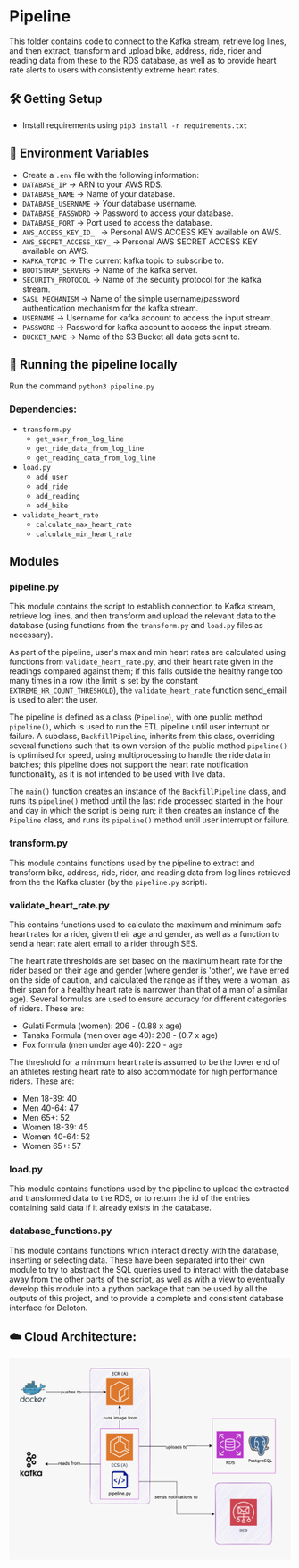 # Pipeline
This folder contains code to connect to the Kafka stream, retrieve log lines, and then extract, transform and upload bike, address, ride, rider and reading data from these to the RDS database, as well as to provide heart rate alerts to users with consistently extreme heart rates.

## 🛠️ Getting Setup
- Install requirements using `pip3 install -r requirements.txt`

## 🔐 Environment Variables
- Create a `.env` file with the following information:
- `DATABASE_IP` -> ARN to your AWS RDS.
- `DATABASE_NAME` -> Name of your database.
- `DATABASE_USERNAME` -> Your database username.
- `DATABASE_PASSWORD` -> Password to access your database.
- `DATABASE_PORT` -> Port used to access the database.
- `AWS_ACCESS_KEY_ID_ `  -> Personal AWS ACCESS KEY available on AWS.
- `AWS_SECRET_ACCESS_KEY_` -> Personal AWS SECRET ACCESS KEY available on AWS.
- `KAFKA_TOPIC` -> The current kafka topic to subscribe to.
- `BOOTSTRAP_SERVERS` -> Name of the kafka server.
- `SECURITY_PROTOCOL` -> Name of the security protocol for the kafka stream.
- `SASL_MECHANISM` -> Name of the simple username/password authentication mechanism for the kafka stream.
- `USERNAME` -> Username for kafka account to access the input stream.
- `PASSWORD` -> Password for kafka account to access the input stream.
- `BUCKET_NAME` -> Name of the S3 Bucket all data gets sent to.

## 🏃 Running the pipeline locally

Run the command `python3 pipeline.py`

### Dependencies:
 - `transform.py`
    - `get_user_from_log_line`
    - `get_ride_data_from_log_line`
    - `get_reading_data_from_log_line`
 - `load.py`
    - `add_user`
    - `add_ride`
    - `add_reading`
    - `add_bike`
 - `validate_heart_rate`
    - `calculate_max_heart_rate`
    - `calculate_min_heart_rate`

## Modules

### pipeline.py
This module contains the script to establish connection to Kafka stream, retrieve log lines, and then transform and upload the relevant data to the database (using functions from the `transform.py` and `load.py` files as necessary).

As part of the pipeline, user's max and min heart rates are calculated using functions from `validate_heart_rate.py`, and their heart rate given in the readings compared against them; if this falls outside the healthy range too many times in a row (the limit is set by the constant `EXTREME_HR_COUNT_THRESHOLD`), the `validate_heart_rate` function send_email is used to alert the user.

The pipeline is defined as a class (`Pipeline`), with one public method `pipeline()`, which is used to run the ETL pipeline until user interrupt or failure. A subclass, `BackfillPipeline`, inherits from this class, overriding several functions such that its own version of the public method `pipeline()` is optimised for speed, using multiprocessing to handle the ride data in batches; this pipeline does not support the heart rate notification functionality, as it is not intended to be used with live data.

The `main()` function creates an instance of the `BackfillPipeline` class, and runs its `pipeline()` method until the last ride processed started in the hour and day in which the script is being run; it then creates an instance of the `Pipeline` class, and runs its `pipeline()` method until user interrupt or failure.

### transform.py
This module contains functions used by the pipeline to extract and transform bike, address, ride, rider, and reading data from log lines retrieved from the the Kafka cluster (by the `pipeline.py` script).

### validate_heart_rate.py
This contains functions used to calculate the maximum and minimum safe heart rates for a rider, given their age and gender, as well as a function to send a heart rate alert email to a rider through SES.

The heart rate thresholds are set based on the maximum heart rate for the rider based on their age and gender (where gender is 'other', we have erred on the side of caution, and calculated the range as if they were a woman, as their span for a healthy heart rate is narrower than that of a man of a similar age). Several formulas are used to ensure accuracy for different categories of riders.
These are:
- Gulati Formula (women): 206 - (0.88 x age)
- Tanaka Formula (men over age 40): 208 - (0.7 x age)
- Fox formula (men under age 40): 220 - age

The threshold for a minimum heart rate is assumed to be the lower end of an athletes
resting heart rate to also accommodate for high performance riders.
These are:
- Men 18-39: 40
- Men 40-64: 47
- Men 65+: 52
- Women 18-39: 45
- Women 40-64: 52
- Women 65+: 57

### load.py
This module contains functions used by the pipeline to upload the extracted and transformed data to the RDS, or to return the id of the entries containing said data if it already exists in the database.

### database_functions.py
This module contains functions which interact directly with the database, inserting or selecting data. These have been separated into their own module to try to abstract the SQL queries used to interact with the database away from the other parts of the script, as well as with a view to eventually develop this module into a python package that can be used by all the outputs of this project, and to provide a complete and consistent database interface for Deloton.


## ☁️ Cloud Architecture:

![Pipeline Architecture Diagram](../diagrams/Deloton_Heart_Rate_Alert_Architecture_Diagram.png)
